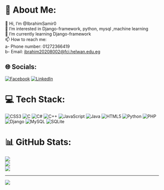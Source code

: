 # 💫 About Me:
👋 Hi, I’m @IbrahimSamir0<br>👀 I’m interested in Django-framework, python, mysql ,machine learning<br>🌱 I’m currently learning Django-framework<br>📫 How to reach me:<br>a- Phone number: 01272366419<br>b- Email: ibrahim20208002@fci.helwan.edu.eg


## 🌐 Socials:
[![Facebook]([https://img.shields.io/badge/Facebook-%231877F2.svg?logo=Facebook&logoColor=white)](https://facebook.com/https://www.facebook.com/profile.php?id=100006888245721](https://www.facebook.com/profile.php?id=100006888245721)) [![LinkedIn](https://img.shields.io/badge/LinkedIn-%230077B5.svg?logo=linkedin&logoColor=white)](https://linkedin.com/in/https://www.linkedin.com/in/ibrahim-samir-01217721a) 

# 💻 Tech Stack:
![CSS3](https://img.shields.io/badge/css3-%231572B6.svg?style=for-the-badge&logo=css3&logoColor=white) ![C](https://img.shields.io/badge/c-%2300599C.svg?style=for-the-badge&logo=c&logoColor=white) ![C#](https://img.shields.io/badge/c%23-%23239120.svg?style=for-the-badge&logo=c-sharp&logoColor=white) ![C++](https://img.shields.io/badge/c++-%2300599C.svg?style=for-the-badge&logo=c%2B%2B&logoColor=white) ![JavaScript](https://img.shields.io/badge/javascript-%23323330.svg?style=for-the-badge&logo=javascript&logoColor=%23F7DF1E) ![Java](https://img.shields.io/badge/java-%23ED8B00.svg?style=for-the-badge&logo=java&logoColor=white) ![HTML5](https://img.shields.io/badge/html5-%23E34F26.svg?style=for-the-badge&logo=html5&logoColor=white) ![Python](https://img.shields.io/badge/python-3670A0?style=for-the-badge&logo=python&logoColor=ffdd54) ![PHP](https://img.shields.io/badge/php-%23777BB4.svg?style=for-the-badge&logo=php&logoColor=white) ![Django](https://img.shields.io/badge/django-%23092E20.svg?style=for-the-badge&logo=django&logoColor=white) ![MySQL](https://img.shields.io/badge/mysql-%2300f.svg?style=for-the-badge&logo=mysql&logoColor=white) ![SQLite](https://img.shields.io/badge/sqlite-%2307405e.svg?style=for-the-badge&logo=sqlite&logoColor=white)
# 📊 GitHub Stats:
![](https://github-readme-stats.vercel.app/api?username=ibrahimsamir0&theme=merko&hide_border=false&include_all_commits=false&count_private=false)<br/>
![](https://github-readme-streak-stats.herokuapp.com/?user=ibrahimsamir0&theme=merko&hide_border=false)<br/>
![](https://github-readme-stats.vercel.app/api/top-langs/?username=ibrahimsamir0&theme=merko&hide_border=false&include_all_commits=false&count_private=false&layout=compact)

---
[![](https://visitcount.itsvg.in/api?id=ibrahimsamir0&icon=0&color=0)](https://visitcount.itsvg.in)

<!-- Proudly created with GPRM ( https://gprm.itsvg.in ) -->
